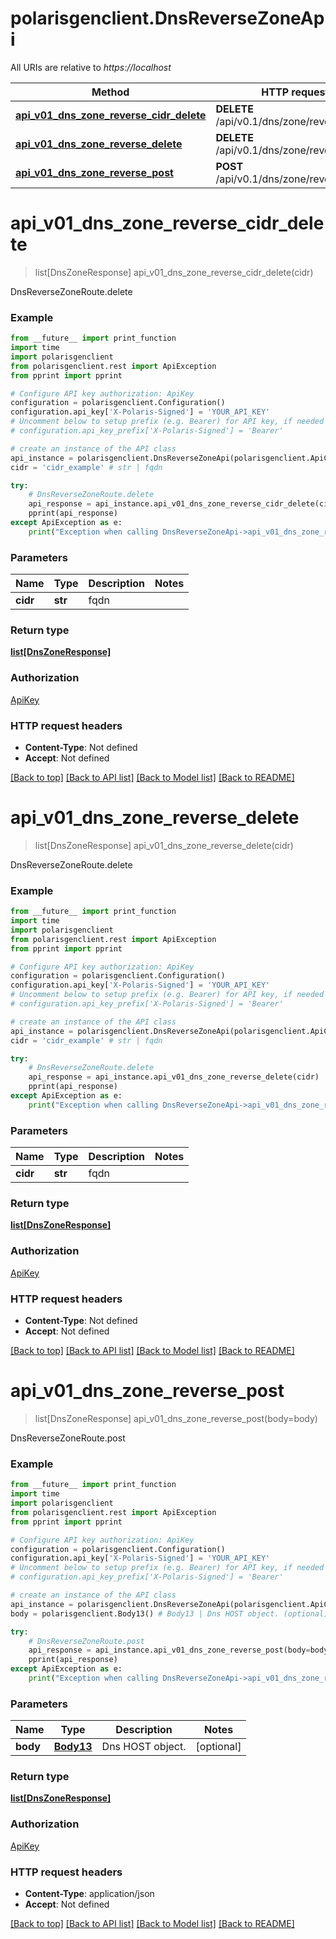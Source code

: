 # polarisgenclient.DnsReverseZoneApi

All URIs are relative to *https://localhost*

Method | HTTP request | Description
------------- | ------------- | -------------
[**api_v01_dns_zone_reverse_cidr_delete**](DnsReverseZoneApi.md#api_v01_dns_zone_reverse_cidr_delete) | **DELETE** /api/v0.1/dns/zone/reverse/{cidr} | DnsReverseZoneRoute.delete
[**api_v01_dns_zone_reverse_delete**](DnsReverseZoneApi.md#api_v01_dns_zone_reverse_delete) | **DELETE** /api/v0.1/dns/zone/reverse | DnsReverseZoneRoute.delete
[**api_v01_dns_zone_reverse_post**](DnsReverseZoneApi.md#api_v01_dns_zone_reverse_post) | **POST** /api/v0.1/dns/zone/reverse | DnsReverseZoneRoute.post


# **api_v01_dns_zone_reverse_cidr_delete**
> list[DnsZoneResponse] api_v01_dns_zone_reverse_cidr_delete(cidr)

DnsReverseZoneRoute.delete

### Example
```python
from __future__ import print_function
import time
import polarisgenclient
from polarisgenclient.rest import ApiException
from pprint import pprint

# Configure API key authorization: ApiKey
configuration = polarisgenclient.Configuration()
configuration.api_key['X-Polaris-Signed'] = 'YOUR_API_KEY'
# Uncomment below to setup prefix (e.g. Bearer) for API key, if needed
# configuration.api_key_prefix['X-Polaris-Signed'] = 'Bearer'

# create an instance of the API class
api_instance = polarisgenclient.DnsReverseZoneApi(polarisgenclient.ApiClient(configuration))
cidr = 'cidr_example' # str | fqdn

try:
    # DnsReverseZoneRoute.delete
    api_response = api_instance.api_v01_dns_zone_reverse_cidr_delete(cidr)
    pprint(api_response)
except ApiException as e:
    print("Exception when calling DnsReverseZoneApi->api_v01_dns_zone_reverse_cidr_delete: %s\n" % e)
```

### Parameters

Name | Type | Description  | Notes
------------- | ------------- | ------------- | -------------
 **cidr** | **str**| fqdn | 

### Return type

[**list[DnsZoneResponse]**](DnsZoneResponse.md)

### Authorization

[ApiKey](../README.md#ApiKey)

### HTTP request headers

 - **Content-Type**: Not defined
 - **Accept**: Not defined

[[Back to top]](#) [[Back to API list]](../README.md#documentation-for-api-endpoints) [[Back to Model list]](../README.md#documentation-for-models) [[Back to README]](../README.md)

# **api_v01_dns_zone_reverse_delete**
> list[DnsZoneResponse] api_v01_dns_zone_reverse_delete(cidr)

DnsReverseZoneRoute.delete

### Example
```python
from __future__ import print_function
import time
import polarisgenclient
from polarisgenclient.rest import ApiException
from pprint import pprint

# Configure API key authorization: ApiKey
configuration = polarisgenclient.Configuration()
configuration.api_key['X-Polaris-Signed'] = 'YOUR_API_KEY'
# Uncomment below to setup prefix (e.g. Bearer) for API key, if needed
# configuration.api_key_prefix['X-Polaris-Signed'] = 'Bearer'

# create an instance of the API class
api_instance = polarisgenclient.DnsReverseZoneApi(polarisgenclient.ApiClient(configuration))
cidr = 'cidr_example' # str | fqdn

try:
    # DnsReverseZoneRoute.delete
    api_response = api_instance.api_v01_dns_zone_reverse_delete(cidr)
    pprint(api_response)
except ApiException as e:
    print("Exception when calling DnsReverseZoneApi->api_v01_dns_zone_reverse_delete: %s\n" % e)
```

### Parameters

Name | Type | Description  | Notes
------------- | ------------- | ------------- | -------------
 **cidr** | **str**| fqdn | 

### Return type

[**list[DnsZoneResponse]**](DnsZoneResponse.md)

### Authorization

[ApiKey](../README.md#ApiKey)

### HTTP request headers

 - **Content-Type**: Not defined
 - **Accept**: Not defined

[[Back to top]](#) [[Back to API list]](../README.md#documentation-for-api-endpoints) [[Back to Model list]](../README.md#documentation-for-models) [[Back to README]](../README.md)

# **api_v01_dns_zone_reverse_post**
> list[DnsZoneResponse] api_v01_dns_zone_reverse_post(body=body)

DnsReverseZoneRoute.post

### Example
```python
from __future__ import print_function
import time
import polarisgenclient
from polarisgenclient.rest import ApiException
from pprint import pprint

# Configure API key authorization: ApiKey
configuration = polarisgenclient.Configuration()
configuration.api_key['X-Polaris-Signed'] = 'YOUR_API_KEY'
# Uncomment below to setup prefix (e.g. Bearer) for API key, if needed
# configuration.api_key_prefix['X-Polaris-Signed'] = 'Bearer'

# create an instance of the API class
api_instance = polarisgenclient.DnsReverseZoneApi(polarisgenclient.ApiClient(configuration))
body = polarisgenclient.Body13() # Body13 | Dns HOST object. (optional)

try:
    # DnsReverseZoneRoute.post
    api_response = api_instance.api_v01_dns_zone_reverse_post(body=body)
    pprint(api_response)
except ApiException as e:
    print("Exception when calling DnsReverseZoneApi->api_v01_dns_zone_reverse_post: %s\n" % e)
```

### Parameters

Name | Type | Description  | Notes
------------- | ------------- | ------------- | -------------
 **body** | [**Body13**](Body13.md)| Dns HOST object. | [optional] 

### Return type

[**list[DnsZoneResponse]**](DnsZoneResponse.md)

### Authorization

[ApiKey](../README.md#ApiKey)

### HTTP request headers

 - **Content-Type**: application/json
 - **Accept**: Not defined

[[Back to top]](#) [[Back to API list]](../README.md#documentation-for-api-endpoints) [[Back to Model list]](../README.md#documentation-for-models) [[Back to README]](../README.md)

